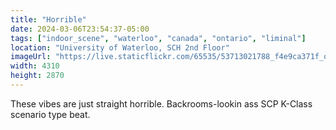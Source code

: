 ```yaml
---
title: "Horrible"
date: 2024-03-06T23:54:37-05:00
tags: ["indoor_scene", "waterloo", "canada", "ontario", "liminal"]
location: "University of Waterloo, SCH 2nd Floor"
imageUrl: "https://live.staticflickr.com/65535/53713021788_f4e9ca371f_o.jpg"
width: 4310
height: 2870
---
```


These vibes are just straight horrible. Backrooms-lookin ass SCP K-Class scenario type beat.